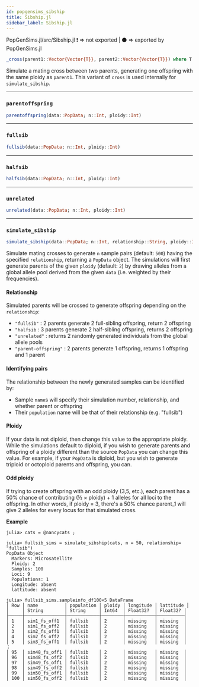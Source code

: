 ```yaml
---
id: popgensims_sibship
title: Sibship.jl
sidebar_label: Sibship.jl
---
```

PopGenSims.jl/src/Sibship.jl
❗ => not exported | 
⚫ => exported by PopGenSims.jl

```julia
_cross(parent1::Vector{Vector{T}}, parent2::Vector{Vector{T}}) where T <: Signed
```
Simulate a mating cross between two parents, generating one offspring with the same
ploidy as `parent1`. This variant of `cross` is used internally for `simulate_sibship`.

----

### `parentoffspring`
```julia
parentoffspring(data::PopData; n::Int, ploidy::Int)
```

----

### `fullsib`
```julia
fullsib(data::PopData; n::Int, ploidy::Int)
```
----

### `halfsib`
```julia
halfsib(data::PopData; n::Int, ploidy::Int)
```
----

### `unrelated`
```julia
unrelated(data::PopData; n::Int, ploidy::Int)
```

----

### `simulate_sibship`
```julia
simulate_sibship(data::PopData; n::Int, relationship::String, ploidy::Int)
```
Simulate mating crosses to generate `n` sample pairs (default: `500`) having the specified `relationship`, 
returning a `PopData` object. The simulations will first generate parents of the given `ploidy` (default: `2`) 
by drawing alleles from a global allele pool derived from the given `data` (i.e. weighted by their frequencies).

#### Relationship
Simulated parents will be crossed to generate offspring depending on the `relationship`:
- `"fullsib"` : 2 parents generate 2 full-sibling offspring, return 2 offspring
- `"halfsib` : 3 parents generate 2 half-sibling offspring, returns 2 offspring
- `"unrelated"` : returns 2 randomly generated individuals from the global allele pools
- `"parent-offspring"` : 2 parents generate 1 offspring, returns 1 offspring and 1 parent

#### Identifying pairs
The relationship between the newly generated samples can be identified by:
- Sample `name`s will specify their simulation number, relationship, and whether parent or offspring
- Their `population` name will be that of their relationship (e.g. "fullsib")

#### Ploidy
If your data is not diploid, then change this value to the appropriate ploidy. While the simulations default to 
diploid, if you wish to generate parents and offspring of a ploidy different than the source `PopData` you can 
change this value. For example, if your `PopData` is diploid, but you wish to generate triploid or octoploid 
parents and offspring, you can. 
#### Odd ploidy
If trying to create offspring with an odd ploidy (3,5, etc.), each parent has a 50% chance of 
contributing (½ × ploidy) + 1 alleles for all loci to the offspring. In other words, if ploidy = 3,
there's a 50% chance parent_1 will give 2 alleles for every locus for that simulated cross.

**Example**
```
julia> cats = @nancycats ;

julia> fullsib_sims = simulate_sibship(cats, n = 50, relationship= "fullsib")
PopData Object
  Markers: Microsatellite
  Ploidy: 2
  Samples: 100
  Loci: 9
  Populations: 1
  Longitude: absent
  lattitude: absent

julia> fullsib_sims.sampleinfo_df100×5 DataFrame
│ Row │ name          │ population │ ploidy │ longitude │ lattitude │
│     │ String        │ String     │ Int64  │ Float32?  │ Float32? │
├─────┼───────────────┼────────────┼────────┼───────────┼──────────┤
│ 1   │ sim1_fs_off1  │ fullsib    │ 2      │ missing   │ missing  │
│ 2   │ sim1_fs_off2  │ fullsib    │ 2      │ missing   │ missing  │
│ 3   │ sim2_fs_off1  │ fullsib    │ 2      │ missing   │ missing  │
│ 4   │ sim2_fs_off2  │ fullsib    │ 2      │ missing   │ missing  │
│ 5   │ sim3_fs_off1  │ fullsib    │ 2      │ missing   │ missing  │
⋮
│ 95  │ sim48_fs_off1 │ fullsib    │ 2      │ missing   │ missing  │
│ 96  │ sim48_fs_off2 │ fullsib    │ 2      │ missing   │ missing  │
│ 97  │ sim49_fs_off1 │ fullsib    │ 2      │ missing   │ missing  │
│ 98  │ sim49_fs_off2 │ fullsib    │ 2      │ missing   │ missing  │
│ 99  │ sim50_fs_off1 │ fullsib    │ 2      │ missing   │ missing  │
│ 100 │ sim50_fs_off2 │ fullsib    │ 2      │ missing   │ missing  │
```